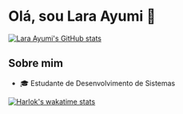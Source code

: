 # Olá, sou Lara Ayumi 👋


[![Lara Ayumi's GitHub stats](https://github-readme-stats.vercel.app/api?username=ayumilh)](https://github.com/anuraghazra/github-readme-stats)


## Sobre mim
  - :mortar_board: Estudante de Desenvolvimento de Sistemas


[![Harlok's wakatime stats](https://github-readme-stats.vercel.app/api/wakatime?username=ayumilh)](https://github.com/anuraghazra/github-readme-stats)
